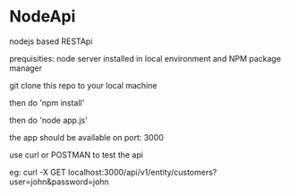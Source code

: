 # NodeApi
nodejs based RESTApi

prequisities: node server installed in local environment and NPM package manager

git clone this repo to your local machine

then do 'npm install'

then do 'node app.js'

the app should be available on port: 3000

use curl or POSTMAN to test the api

eg: curl -X GET localhost:3000/api/v1/entity/customers?user=john&password=john
